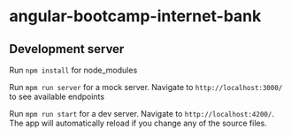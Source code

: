 # angular-bootcamp-internet-bank

## Development server
Run `npm install` for node_modules

Run `mpm run server` for a mock server. Navigate to `http://localhost:3000/` to see available endpoints

Run `mpm run start` for a dev server. Navigate to `http://localhost:4200/`. The app will automatically reload if you change any of the source files.



